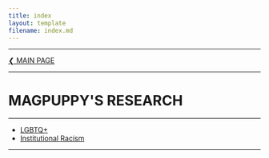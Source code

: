 ```yaml
---
title: index
layout: template
filename: index.md
---
```


- - - -

[❮ MAIN PAGE](index.md)

- - - -

# MAGPUPPY'S RESEARCH

- - - -

- [LGBTQ+](lgbtq.md)
- [Institutional Racism](institutionalracism.md)

- - - -
